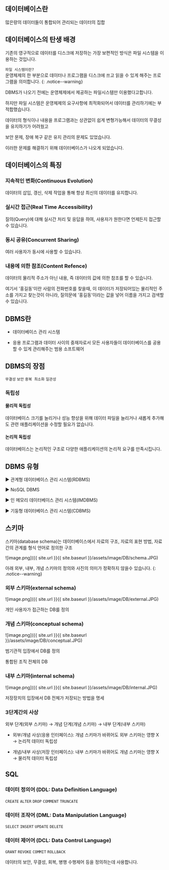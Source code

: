 ## 데이터베이스란

많은량의 데이터들이 통합되어 관리되는 데이터의 집합

## 데이터베이스의 탄생 배경

기존의 영구적으로 데이터를 디스크에 저장하는 가장 보편적인 방식은 파일 시스템을 이용하는 것입니다.  

`파일 시스템이란?`  
운영체제의 한 부분으로 데이터나 프로그램을 디스크에 쓰고 읽을 수 있게 해주는 프로그램을 의미합니다.
{: .notice--warning}

DBMS가 나오기 전에는 운영체제에서 제공하는 파일시스템만 이용했다고합니다.  

하지만 파일 시스템은 운영체제의 요구사항에 최적화되어서 데이터를 관리하기에는 부적합했습니다.

데이터의 형식이나 내용을 프로그램과는 상관없이 쉽게 변형가능해서 데이터의 무결성을 유지하기가 어려웠고  

보안 문제, 장애 복구 같은 유지 관리의 문제도 있었습니다.  

이러한 문제를 해결하기 위해 데이터베이스가 나오게 되었습니다.

## 데이터베이스의 특징

### 지속적인 변화(Continuous Evolution)

데이터의 삽입, 갱신, 삭제 작업을 통해 항상 최신의 데이터를 유지합니다.  

### 실시간 접근(Real Time Accessibility)

질의(Query)에 대해 실시간 처리 및 응답을 하여, 사용자가 원한다면 언제든지 접근할 수 있습니다.  

### 동시 공유(Concurrent Sharing)

여러 사용자가 동시에 사용할 수 있습니다.  

### 내용에 의한 참조(Content Refence)

데이터의 물리적 주소가 아닌 내용, 즉 데이터의 값에 의한 참조를 할 수 있습니다.

여기서 '홍길동'이란 사람의 전화번호를 찾을때, 이 데이터가 저장되어있는 물리적인 주소를 가지고 찾는것이 아니라, 질의문에 '홍길동'이라는 값을 넣어 이름을 가지고 검색할 수 있습니다.

## DBMS란

- 데이터베이스 관리 시스템
  
- 응용 프로그램과 데이터 사이의 중재자로서 모든 사용자들이 데이터베이스를 공용할 수 있게 관리해주는 범용 소프트웨어

## DBMS의 장점

`무결성` `보안` `중복 최소화` `일관성`  

### 독립성 

#### 물리적 독립성

데이터베이스 크기를 늘리거나 성능 향상을 위해 데이터 파일을 늘리거나 새롭게 추가해도 관련 애플리케이션을 수정할 필요가 없습니다.  

#### 논리적 독립성

데이터베이스는 논리적인 구조로 다양한 애플리케이션의 논리적 요구를 만족시킵니다.  

## DBMS 유형

▶ 관계형 데이터베이스 관리 시스템(RDBMS)

▶ NoSQL DBMS

▶ 인 메모리 데이터베이스 관리 시스템(IMDBMS)

▶ 기둥형 데이터베이스 관리 시스템(CDBMS)

## 스키마

스키마(database schema)는 데이터베이스에서 자료의 구조, 자료의 표현 방법, 자료 간의 관계를 형식 언어로 정의한 구조  

![image.png]({{ site.url }}{{ site.baseurl }}/assets/image/DB/schema.JPG)  

아래 외부, 내부, 개념 스키마의 정의와 사진의 의미가 정확하지 않을수 있습니다.
{: .notice--warning}

### 외부 스키마(external schema)

![image.png]({{ site.url }}{{ site.baseurl }}/assets/image/DB/external.JPG)  

개인 사용자가 접근하는 DB를 정의  

### 개념 스키마(conceptual schema)

![image.png]({{ site.url }}{{ site.baseurl }}/assets/image/DB/conceptual.JPG)  

범기관적 입장에서 DB를 정의  

통합된 조직 전체의 DB  

### 내부 스키마(internal schema)

![image.png]({{ site.url }}{{ site.baseurl }}/assets/image/DB/internal.JPG)  

저장장치의 입장에서 DB 전체가 저장되는 방법을 명세  

### 3단계간의 사상

외부 단계(외부 스키마) → 개념 단계(개념 스키마) → 내부 단계(내부 스키마)  

- 외부/개념 사상(응용 인터페이스): 개념 스키마가 바뀌어도 외부 스키마는 영향 X → 논리적 데이터 독립성

- 개념/내부 사상(저장 인터페이스): 내부 스키마가 바뀌어도 개념 스키마는 영향 X → 물리적 데이터 독립성


## SQL

### 데이터 정의어 (DDL: Data Definition Language)

`CREATE` `ALTER` `DROP` `COMMENT` `TRUNCATE`  

### 데이터 조작어 (DML: Data Manipulation Language)

`SELECT` `INSERT` `UPDATE` `DELETE`  

### 데이터 제어어 (DCL: Data Control Language)

`GRANT` `REVOKE` `COMMIT` `ROLLBACK`  

데이터의 보안, 무결성, 회복, 병행 수행제어 등을 정의하는데 사용합니다.  